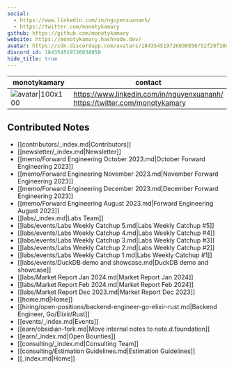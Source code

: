 ```yaml
---
social: 
  - https://www.linkedin.com/in/nguyenxuananh/
  - https://twitter.com/monotykamary
github: https://github.com/monotykamary
website: https://monotykamary.hashnode.dev/
avatar: https://cdn.discordapp.com/avatars/184354519726030850/52f29f100864cb28552e935aaa4ad7f0
discord_id: 184354519726030850
hide_title: true
---
```

<div class="profile"/>

| monotykamary                                                                                               | contact                                                                        |
| ---------------------------------------------------------------------------------------------------------- | ------------------------------------------------------------------------------ |
| ![avatar\|100x100](https://cdn.discordapp.com/avatars/184354519726030850/52f29f100864cb28552e935aaa4ad7f0) | https://www.linkedin.com/in/nguyenxuananh/<br>https://twitter.com/monotykamary |

## Contributed Notes

- [[contributors/_index.md|Contributors]]
- [[newsletter/_index.md|Newsletter]]
- [[memo/Forward Engineering October 2023.md|October Forward Engineering 2023]]
- [[memo/Forward Engineering November 2023.md|November Forward Engineering 2023]]
- [[memo/Forward Engineering December 2023.md|December Forward Engineering 2023]]
- [[memo/Forward Engineering August 2023.md|Forward Engineering August 2023]]
- [[labs/_index.md|Labs Team]]
- [[labs/events/Labs Weekly Catchup 5.md|Labs Weekly Catchup #5]]
- [[labs/events/Labs Weekly Catchup 4.md|Labs Weekly Catchup #4]]
- [[labs/events/Labs Weekly Catchup 3.md|Labs Weekly Catchup #3]]
- [[labs/events/Labs Weekly Catchup 2.md|Labs Weekly Catchup #2]]
- [[labs/events/Labs Weekly Catchup 1.md|Labs Weekly Catchup #1]]
- [[labs/events/DuckDB demo and showcase.md|DuckDB demo and showcase]]
- [[labs/Market Report Jan 2024.md|Market Report Jan 2024]]
- [[labs/Market Report Feb 2024.md|Market Report Feb 2024]]
- [[labs/Market Report Dec 2023.md|Market Report Dec 2023]]
- [[home.md|Home]]
- [[hiring/open-positions/backend-engineer-go-elixir-rust.md|Backend Engineer, Go/Elixir/Rust]]
- [[events/_index.md|Events]]
- [[earn/obsidian-fork.md|Move internal notes to note.d.foundation]]
- [[earn/_index.md|Open Bounties]]
- [[consulting/_index.md|Consulting Team]]
- [[consulting/Estimation Guidelines.md|Estimation Guidelines]]
- [[_index.md|Home]]
